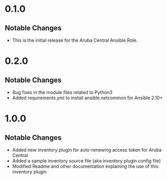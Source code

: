 # 0.1.0

## Notable Changes
* This is the initial release for the Aruba Central Ansible Role.


# 0.2.0

## Notable Changes
* Bug fixes in the module files related to Python3
* Added requirements.yml to install ansible.netcommon for Ansible 2.10+


# 1.0.0

## Notable Changes
* Added new inventory plugin for auto-renewing access token for Aruba Central
* Added a sample inventory source file (aka inventory plugin config file)
* Modified Readme and other documentation explaining the use of this inventory plugin
